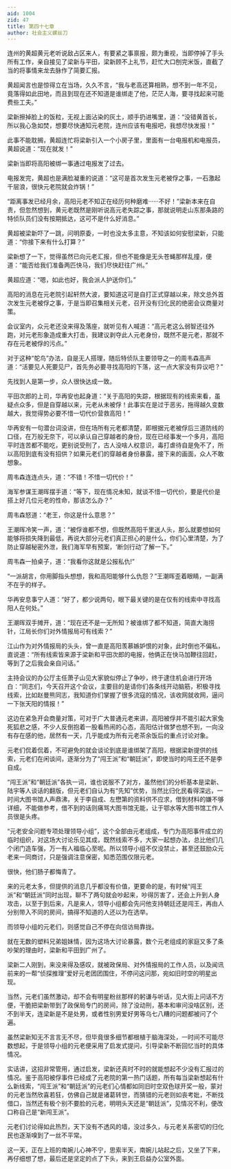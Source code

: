 ```yaml
---
aid: 1004
zid: 47
title: 第四十七章
author: 社会主义螺丝刀
---
```


连州的黄超黄元老听说敌占区来人，有要紧之事禀报，颇为重视，当即停掉了手头所有工作，亲自接见了梁新与平田，梁新顾不上礼节，赶忙大口刨完米饭，直截了当的将事情来龙去脉作了简要汇报。

黄超闻言也是惊得立在当场，久久不言，“我与老高还算相熟，想不到一年不见，竟落得如此田地，而且到现在还不知道是谁绑走了他，茫茫人海，要寻找起来可能费些工夫。”

梁新擦掉脸上的饭粒，无视上面沾染的灰土，顺手扔进嘴里，道：“没错黄首长，所以我心急如焚，想要尽快通知元老院，连州应该有电报吧，我想尽快发报！”

此事不能耽搁，黄超连忙将梁新引入一个小房子里，里面有一台电报机和电报员，黄超说道：“现在就发！”

梁新当即将高阳被绑一事通过电报发了过去。

电报发完，黄超也是满脸凝重的说道：“这可是首次发生元老被俘之事，一石激起千层浪，很快元老院就会炸锅！”

“距离事发已经月余，高阳元老不知正在经历何种磨难······不好！”梁新本来在自责，但忽然想到，黄元老既然是刚听说高元老失踪之事，那就说明走山东那条路的特侦队员们没有按期抵达，这可不是什么好消息。”

黄超被梁新吓了一跳，问明原委，一时也没太多主意，不知该如何安慰梁新，只能道：“你接下来有什么打算？”

梁新想了一下，觉得虽然已向元老汇报，但也不能像是无头苍蝇那样乱撞，便道：“能否给我们准备两匹快马，我们尽快赶往广州。”

黄超应道：“嗯，如此也好，我会派人护送你们。”

高阳的消息在元老院引起轩然大波，要知道这可是自打正式穿越以来，除文总外首次发生元老被俘之事，于是当即召集相关元老，召开没有归化民的绝密会议商量对策。

会议室内，众元老还没来得及落座，就听见有人喊道：“高元老这么弱智还往外跑，对元老形象造成重大打击，我建议剥夺此人元老身份，既然不是元老，那就不存在元老被俘的污点。”

对于这种“鸵鸟”办法，自是无人搭理，随后特侦队主要领导之一的周韦森高声道：“活要见人死要见尸，首先务必要寻找高阳的下落，这一点大家没有异议吧？”

先找到人是第一步，众人很快达成一致。

平田次郎的上司，华再安也起身道：“关于高阳的失踪，根据现有的线索来看，虽疑点众多，但是自穿越以来，元老从未被俘！此事实在是过于恶劣，拖得越久变数越大，我觉得势必要不惜一切代价营救高阳！”

华再安有一句潜台词没讲，但在场所有元老都清楚，即根据元老被俘后三道防线的口径，在万般无奈下，可以承认自己穿越者的身份，现在已经事发一个多月，高阳平时连苦都不能吃，更别说受刑了，古人没啥人权意识，毒打虐待自是免不了，所以高阳到底有没有招供？如果元老们的穿越者身份暴露，接下来的画面，众人不敢想象。

周韦森连连点头，道：“不错！不惜一切代价！”

海军参谋王潮晖摆手道：“等下，现在情况未知，就谈不惜一切代价，要是代价是搭上好几位元老的性命，那该怎么办？”

周韦森怒道：“老王，你这是什么意思？”

王潮晖冷笑一声，道：“被俘谁都不想，但既然高阳千里送人头，那么就要想如何能够将损失降到最低，再说大部分元老们真正担心的是什么，你们心里清楚，为了防止穿越秘密外泄，我们海军早有预案，‘断剑行动’了解一下。”

周韦森一拍桌子，道：“我看你这就是公报私仇!”

“一派胡言，你用脚指头想想，我和高阳能够什么仇怨？”王潮晖歪着眼睛，一副满不在乎的样子。

华再安息事宁人道：“好了，都少说两句，眼下最关键的是在仅有的线索中寻找高阳人在何处。”

王潮晖双手摊开，道：“现在还不是一无所知？被谁绑了都不知道，简直大海捞针，江局长你们对外情报局可有线索？”

江山作为对外情报局的头头，曾一直是高阳羡慕嫉妒恨的对象，此时倒也不偏私，直说道：“所有线索皆来源于梁新和平田次郎的电报，他俩正在快马加鞭往回赶，等到了之后我会亲自问话。”

主持会议的办公厅主任萧子山见大家貌似停止了争吵，终于逮住机会进行开场白：“同志们，今天召开这个会议，主要目的是请你们各条线开动脑筋，积极寻找线索，比如赵曼熊同志，我知道你们掌握了很多流寇的情况，该收网就收网，逼问一下张天阳的情报！”

这边在紧急开会商量对策，可对于广大普通元老来讲，高阳被俘并不能引起大家兔死狐悲之感，不少人反倒抱着一股看热闹的心态，高阳估计做梦也想不到，一向没有存在感的他，居然有一天，几乎能成为所有元老茶余饭后的重点讨论对象。

元老们侃着侃着，不可避免的就会谈论到底是谁绑架了高阳，根据梁新提供的线索，元老们在闲谈间，逐渐分为了“闯王派”和“朝廷派”，即使当时的闯王还不是李自成。

“闯王派”和“朝廷派”各执一词，谁也说服不了对方，虽然他们的分析基本是梁新、陆宇等人谈话的翻版，但元老们自认为有“先知”优势，当然比归化民看得深远，一时间大图书馆人声鼎沸，关于李自成、左懋第的资料供不应求，借到材料的嫌不够详细，不能做参考，借不到的话则痛骂大图书馆无能，让于鄂水等大图书馆工作人员很是头疼。

“元老安全问题专项处理领导小组”，这个全部由元老组成，专门为高阳事件成立的临时组织，对这场大讨论乐见其成，既然线索不多，大家一起想办法，总比他们几个闭门造车强，万一有人福临心至呢。所以领导小组不仅没禁止，甚至还鼓励众元老来一同商讨，只是强调注意保密，知悉范围仅限元老。

很快，他们肠子都悔青了。

来的元老太多，但提供的消息几乎都没有价值，更要命的是，有时候“闯王派”和“朝廷派”同时出现，聊不了两句就会吵起来，吵得厉害了，还会上升到人身攻击，以至于到后来，凡是来人，领导小组都会先问他支持朝廷还是闯王，再由人分别带入不同的房间，搞得不知道的人还以为在选举。

而领导小组的元老们，则感觉自己不停在向信访局靠拢。

就在无数的塑料兄弟姐妹情，因为这场大讨论暴露，数个元老组成的家庭又多了条吵架的理由时，梁新和平田到广州了。

梁新二人刚到，来没来得及感叹，就被政保局、对外情报局的工作人员，以及闻讯前来的一帮“侦探推理”爱好元老团团围住，不停问这问那，宛如旧时空的明星出现。

当然，元老们虽然激动，却不会有明星粉丝那样的躬谦与听话，见大街上问话不方便，干脆把梁新带到了政保局专门的房间，除了没动刑，基本和审问没啥区别，还不到半天，连梁新是不是处男，或者性别男爱好男等乌七八糟的问题都被问了个遍。

虽然梁新知无不言言无不尽，但毕竟很多细节都根植于脑海深处，一时间不可能尽数想起，于是领导小组的元老便采用了启发式提问，引导梁新不断回忆当时的具体情况。

实话讲，这招非常管用，通过启发，梁新还真时不时的就能想起不少没有汇报过的情况。鉴于高阳被俘事件已经成了元老院的第一热门话题，所有每当梁新想起有什么新线索，“闯王派”和“朝廷派”的元老们心情都如同旧时空双色球开奖一般，蒙对的元老当然欣喜若狂，仿佛自己就是诸葛转世，而猜错的元老则如丧考妣，不断找借口，当然还有极个别不要脸的元老，明明头天还是“朝廷派”，见情况不利，便改口称自己是“新闯王派”。

元老们讨论得如此热烈，天下没有不透风的墙，没过多久，与元老关系密切的归化民也逐渐嗅到了一丝不平常。

这一天，正在上班的南婉儿心神不宁，思索半天，南婉儿站起之后，又坐了下来，再仔细想了想，最后还是坚定的点了下头，来到王启益办公室外面。

